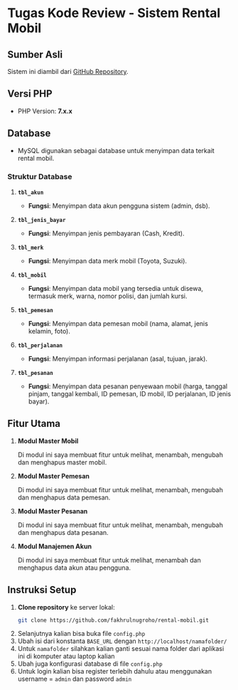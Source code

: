 # Tugas Kode Review - Sistem Rental Mobil

## Sumber Asli
Sistem ini diambil dari [GitHub Repository](https://github.com/fakhrulnugroho/rental-mobil).

## Versi PHP
- PHP Version: **7.x.x**

## Database
- MySQL digunakan sebagai database untuk menyimpan data terkait rental mobil.

### Struktur Database
1. **`tbl_akun`**
   - **Fungsi**: Menyimpan data akun pengguna sistem (admin, dsb).

2. **`tbl_jenis_bayar`**
   - **Fungsi**: Menyimpan jenis pembayaran (Cash, Kredit).

3. **`tbl_merk`**
   - **Fungsi**: Menyimpan data merk mobil (Toyota, Suzuki).

4. **`tbl_mobil`**
   - **Fungsi**: Menyimpan data mobil yang tersedia untuk disewa, termasuk merk, warna, nomor polisi, dan jumlah kursi.

5. **`tbl_pemesan`**
   - **Fungsi**: Menyimpan data pemesan mobil (nama, alamat, jenis kelamin, foto).

6. **`tbl_perjalanan`**
   - **Fungsi**: Menyimpan informasi perjalanan (asal, tujuan, jarak).

7. **`tbl_pesanan`**
   - **Fungsi**: Menyimpan data pesanan penyewaan mobil (harga, tanggal pinjam, tanggal kembali, ID pemesan, ID mobil, ID perjalanan, ID jenis bayar).

## Fitur Utama
1. **Modul Master Mobil**
   
   Di modul ini saya membuat fitur untuk melihat, menambah, mengubah dan menghapus master mobil.
   
2. **Modul Master Pemesan**
   
   Di modul ini saya membuat fitur untuk melihat, menambah, mengubah dan menghapus data pemesan.
   
3. **Modul Master Pesanan**

   Di modul ini saya membuat fitur untuk melihat, menambah, mengubah dan menghapus data pesanan.
   
4. **Modul Manajemen Akun**

   Di modul ini saya membuat fitur untuk melihat, menambah dan menghapus data akun atau pengguna.

## Instruksi Setup
1. **Clone repository** ke server lokal:
   ```bash
   git clone https://github.com/fakhrulnugroho/rental-mobil.git
2. Selanjutnya kalian bisa buka file `config.php` 
3. Ubah isi dari konstanta `BASE_URL` dengan `http://localhost/namafolder/`
4. Untuk `namafolder` silahkan kalian ganti sesuai nama folder dari aplikasi ini di komputer atau laptop kalian
5. Ubah juga konfigurasi database di file `config.php` 
6. Untuk login kalian bisa register terlebih dahulu atau menggunakan username = `admin` dan password `admin`

